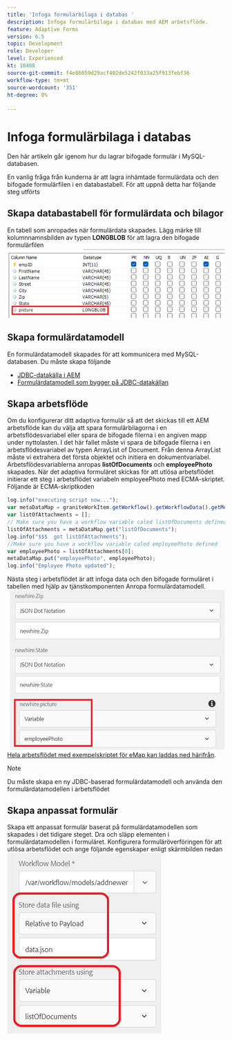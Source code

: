 ```yaml
---
title: 'Infoga formulärbilaga i databas '
description: Infoga formulärbilaga i databas med AEM arbetsflöde.
feature: Adaptive Forms
version: 6.5
topic: Development
role: Developer
level: Experienced
kt: 10488
source-git-commit: f4e86059d29acf402de5242f033a25f913febf36
workflow-type: tm+mt
source-wordcount: '351'
ht-degree: 0%

---
```


# Infoga formulärbilaga i databas

Den här artikeln går igenom hur du lagrar bifogade formulär i MySQL-databasen.

En vanlig fråga från kunderna är att lagra inhämtade formulärdata och den bifogade formulärfilen i en databastabell.
För att uppnå detta har följande steg utförts

## Skapa databastabell för formulärdata och bilagor

En tabell som anropades när formulärdata skapades. Lägg märke till kolumnnamnsbilden av typen **LONGBLOB** för att lagra den bifogade formulärfilen
![table-schema](assets/insert-picture-table.png)

## Skapa formulärdatamodell

En formulärdatamodell skapades för att kommunicera med MySQL-databasen. Du måste skapa följande

* [JDBC-datakälla i AEM](./data-integration-technical-video-setup.md)
* [Formulärdatamodell som bygger på JDBC-datakällan](./jdbc-data-model-technical-video-use.md)

## Skapa arbetsflöde

Om du konfigurerar ditt adaptiva formulär så att det skickas till ett AEM arbetsflöde kan du välja att spara formulärbilagorna i en arbetsflödesvariabel eller spara de bifogade filerna i en angiven mapp under nyttolasten. I det här fallet måste vi spara de bifogade filerna i en arbetsflödesvariabel av typen ArrayList of Document. Från denna ArrayList måste vi extrahera det första objektet och initiera en dokumentvariabel. Arbetsflödesvariablerna anropas **listOfDocuments** och **employeePhoto** skapades.
När det adaptiva formuläret skickas för att utlösa arbetsflödet initierar ett steg i arbetsflödet variabeln employeePhoto med ECMA-skriptet. Följande är ECMA-skriptkoden

```javascript
log.info("executing script now...");
var metaDataMap = graniteWorkItem.getWorkflow().getWorkflowData().getMetaDataMap();
var listOfAttachments = [];
// Make sure you have a workflow variable caled listOfDocuments defined
listOfAttachments = metaDataMap.get("listOfDocuments");
log.info("$$$  got listOfAttachments");
//Make sure you have a workflow variable caled employeePhoto defined
var employeePhoto = listOfAttachments[0];
metaDataMap.put("employeePhoto", employeePhoto);
log.info("Employee Photo updated");
```

Nästa steg i arbetsflödet är att infoga data och den bifogade formuläret i tabellen med hjälp av tjänstkomponenten Anropa formulärdatamodell.
![insert-pic](assets/fdm-insert-pic.png)
[Hela arbetsflödet med exempelskriptet för eMap kan laddas ned härifrån](assets/add-new-employee.zip).

>[!NOTE]
> Du måste skapa en ny JDBC-baserad formulärdatamodell och använda den formulärdatamodellen i arbetsflödet

## Skapa anpassat formulär

Skapa ett anpassat formulär baserat på formulärdatamodellen som skapades i det tidigare steget. Dra och släpp elementen i formulärdatamodellen i formuläret. Konfigurera formuläröverföringen för att utlösa arbetsflödet och ange följande egenskaper enligt skärmbilden nedan
![formulärbilagor](assets/form-attachments.png)